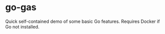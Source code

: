 # go-gas
Quick self-contained demo of some basic Go features.  Requires Docker if Go not installed.
